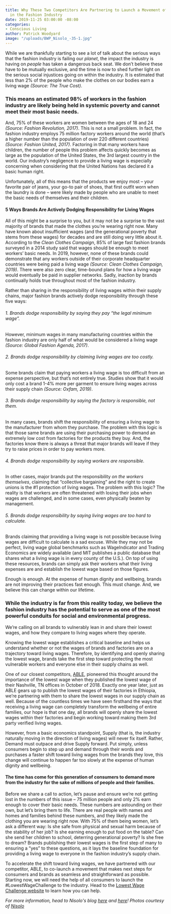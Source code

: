 ```yaml
---
title: Why These Two Competitors Are Partnering to Launch a Movement of Transparency
  in the Fashion Industry
date: 2019-11-25 03:00:00 -08:00
categories:
- Conscious Living
author: Patrick Woodyard
image: "/uploads/BWP_Nisolo_-35-1.jpg"
---
```


While we are thankfully starting to see a lot of talk about the serious ways that the fashion industry is failing our _planet_, the impact the industry is having on _people_ has taken a dangerous back seat. We don’t believe these have to be mutually exclusive, and the time is now to shed further light on the serious social injustices going on within the industry. It is estimated that less than 2% of the people who make the clothes on our bodies earn a living wage _(Source: The True Cost)_. 

### This means an estimated 98% of workers in the fashion industry are likely being held in systemic poverty and cannot meet their most basic needs. 

And, 75% of these workers are women between the ages of 18 and 24 _(Source: Fashion Revolution, 2017)_. This is not a small problem. In fact, the fashion industry employs 75 million factory workers around the world (that’s a higher number than the population of over 220 different countries) _(Source: Fashion United, 2017)_. Factoring in that many workers have children, the number of people this problem affects quickly becomes as large as the population of the United States, the 3rd largest country in the world. Our industry’s negligence to provide a living wage is especially concerning when considering that the United Nations has declared it a basic human right.
 
Unfortunately, all of this means that the products we enjoy most – your favorite pair of jeans, your go-to pair of shoes, that first outfit worn when the laundry is done – were likely made by people who are unable to meet the basic needs of themselves and their children.
 
#### 5 Ways Brands Are Actively Dodging Responsibility for Living Wages
 
All of this might be a surprise to you, but it may not be a surprise to the vast majority of brands that made the clothes you’re wearing right now. Many have known about insufficient wages (and the generational poverty that stems from these wages) for decades and are still doing very little about it. According to the _Clean Clothes Campaign_, 85% of large fast fashion brands surveyed in a 2014 study said that wages should be enough to meet workers’ basic needs. In 2019, however, none of these brands could demonstrate that any workers outside of their corporate headquarter countries were being paid a living wage _(Source: Clean Clothes Campaign, 2019)_. There were also zero clear, time-bound plans for how a living wage would eventually be paid in supplier networks. Sadly, inaction by brands continually holds true throughout most of the fashion industry.
 
Rather than sharing in the responsibility of living wages within their supply chains, major fashion brands actively dodge responsibility through these five ways:
 
###### 1. Brands dodge responsibility by saying they pay “the legal minimum wage”. 

However, minimum wages in many manufacturing countries within the fashion industry are only half of what would be considered a living wage _(Source: Global Fashion Agenda, 2017)_.
 
###### 2. Brands dodge responsibility by claiming living wages are too costly. 

Some brands claim that paying workers a living wage is too difficult from an expense perspective, but that’s not entirely true. Studies show that it would only cost a brand 1-4% more per garment to ensure living wages across their supply chain _(Source: Oxfam, 2019)_.
 
###### 3. Brands dodge responsibility by saying the factory is responsible, not them. 

In many cases, brands shift the responsibility of ensuring a living wage to the manufacturer from whom they purchase. The problem with this logic is that those same brands are using their purchasing power to demand an extremely low cost from factories for the products they buy. And, the factories know there is always a threat that major brands will leave if they try to raise prices in order to pay workers more.
 
###### 4. Brands dodge responsibility by saying workers are responsible. 

In other cases, major brands put the responsibility _on the workers themselves_, claiming that “collective bargaining” and the right to create unions is the #1 protection of living wages. The problem with this logic? The reality is that workers are often threatened with losing their jobs when wages are challenged, and in some cases, even physically beaten by management. 
 
###### 5. Brands dodge responsibility by saying living wages are too hard to calculate. 

Brands claiming that providing a living wage is not possible because living wages are difficult to calculate is a sad excuse. While they may not be perfect, living wage global benchmarks such as WageIndicator and Trading Economics are widely available (and MIT publishes a public database that shares what a living wage is in every county of the U.S.). On top of using these resources, brands can simply ask their workers what their living expenses are and establish the lowest wage based on those figures. 

Enough is enough. At the expense of human dignity and wellbeing, brands are not improving their practices fast enough. This must change. And, we believe this can change within our lifetime. 

### While the industry is far from this reality today, we believe the fashion industry has the potential to serve as one of the most powerful conduits for social and environmental progress. 

We’re calling on all brands to vulnerably lean in and share their lowest wages, and how they compare to living wages where they operate. 

Knowing the lowest wage establishes a critical baseline and helps us understand whether or not the wages of brands and factories are on a trajectory toward living wages. Therefore, by identifying and openly sharing the lowest wage, brands take the first step toward protecting the most vulnerable workers and everyone else in their supply chains as well. 

One of our closest competitors, [ABLE](https://www.livefashionable.com/), pioneered this thought around the importance of the lowest wage when they published the lowest wage of their Nashville, TN offices in October of 2018. Exactly one year later, just as ABLE gears up to publish the lowest wages of their factories in Ethiopia, we’re partnering with them to share the lowest wages in our supply chain as well. Because of the countless times we have seen firsthand the ways that receiving a living wage can completely transform the wellbeing of entire families, our hope is that one day, all brands will openly share the lowest wages within their factories and begin working toward making them 3rd party verified living wages.

However, from a basic economics standpoint, Supply (that is, the industry naturally moving in the direction of living wages) will never fix itself. Rather, Demand must outpace and drive Supply forward. Put simply, unless consumers begin to step up and demand through their words and purchases a faster shift toward living wages from the brands they love, this change will continue to happen far too slowly at the expense of human dignity and wellbeing. 

#### The time has come for this generation of consumers to demand more from the industry for the sake of millions of people and their families.

Before we share a call to action, let’s pause and ensure we’re not getting lost in the numbers of this issue – 75 million people and only 2% earn enough to cover their basic needs. These numbers are astounding on their own, but let’s bring them to life. There are real people with names and homes and families behind these numbers, and they likely made the clothing you are wearing right now. With 75% of them being women, let’s ask a different way: Is she safe from physical and sexual harm because of the stability of her job? Is she earning enough to put food on the table? Can she send her children to school, deterring generational poverty? Is she free to dream? Brands publishing their lowest wages is the first step of many to ensuring a “yes” to these questions, as it lays the baseline foundation for providing a living wage to everyone in the fashion industry’s supply chain.

To accelerate the shift toward living wages, we have partnered with our competitor, ABLE, to co-launch a movement that makes next steps for consumers and brands as seamless and straightforward as possible. Starting now, we will need the help of all consumers to launch the #LowestWageChallenge to the industry. Head to the [Lowest Wage Challenge website](https://www.lowestwagechallenge.com/) to learn how you can help.
 
_For more information, head to Nisolo's blog [here](https://nisolo.com/blogs/stride-sustainability/living-wages-in-the-fashion-industry) and [here](https://nisolo.com/blogs/stride-sustainability/the-lowest-wage-in-our-supply-chain)! Photos courtesy of [Nisolo](https://nisolo.com/)_
